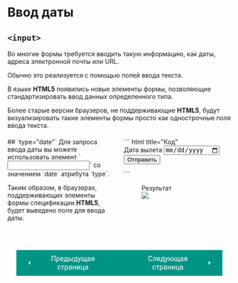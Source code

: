 # Ввод даты

## `<input>`
Во многие формы требуется вводить такую информацию, как даты, адреса электронной почты или URL.

Обычно это реализуется с помощью полей ввода текста.

В языке **HTML5** появились новые элементы формы, позволяющие стандартизировать ввод данных определенного типа.

Более старые версии браузеров, не поддерживающие **HTML5**, будут визуализировать такие элементы формы просто как однострочные поля ввода текста.

<div style="display:flex;margin-top:20px;" markdown>
<div style="flex:1;margin-right:20px;width:40%;" markdown>
## `type="date"`
Для запроса ввода даты вы можете использовать элемент `<input>` со значением `date` атрибута `type`.

Таким образом, в браузерах, поддерживающих элементы формы спецификации **HTML5**, будет выведено поле для ввода даты.
</div>
<div style="flex:1;width:60%;" markdown>
``` html title="Код"
<form action="https://www.primer.ru/bookings/" 
method="post">
    <label for="depart">Дата вылета</label>
    <input type="date" name="depart"/>
    <input type="submit" value="Отправить">
</form>
```

<figure><figcaption>Результат</figcaption><img src="/html-css-manual/assets/images/formdate.png"></figure></div></div>

<div style="display: flex; justify-content: space-between; padding: 20px; margin-top:30px;"><button class="custom-button" style="background-color: rgb(0, 148, 133); color: white; font-family: 'Roboto', sans-serif; border: none; cursor: pointer; padding: 10px 20px; font-size: 16px; display: flex; align-items: center;" onclick="window.location.href='/html-css-manual/html/forms/group'"><svg xmlns="http://www.w3.org/2000/svg" viewBox="0 0 24 24" style="fill: white; width: 20px; height: 20px;"><path d="M15 18l-6-6 6-6" /></svg><span style="margin: 0 10px;">Предыдущая страница</span></button><button class="custom-button" style="background-color: rgb(0, 148, 133); color: white; font-family: 'Roboto', sans-serif; border: none; cursor: pointer; padding: 10px 20px; font-size: 16px; display: flex; align-items: center;" onclick="window.location.href='/html-css-manual/html/forms/validation'"><span style="margin: 0 10px;">Следующая страница</span><svg xmlns="http://www.w3.org/2000/svg" viewBox="0 0 24 24" style="fill: white; width: 20px; height: 20px;"><path d="M9 18l6-6-6-6" /></svg></button></div>
